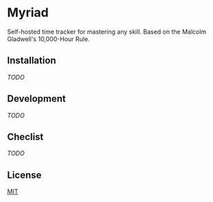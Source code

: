 # Myriad

Self-hosted time tracker for mastering any skill. Based on the Malcolm Gladwell's 10,000-Hour Rule.

## Installation

*TODO*

## Development

*TODO*

## Checlist

*TODO*

## License
[MIT](./LICENSE)